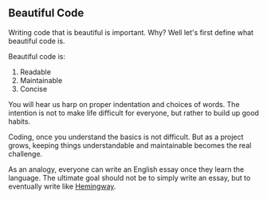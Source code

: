 ## Beautiful Code

Writing code that is beautiful is important. Why? Well let's first define what beautiful code is.

Beautiful code is:

1. Readable
2. Maintainable
3. Concise

You will hear us harp on proper indentation and choices of words. The intention is not to make life difficult for everyone, but rather to build up good habits.

Coding, once you understand the basics is not difficult. But as a project grows, keeping things understandable and maintainable becomes the real challenge.

As an analogy, everyone can write an English essay once they learn the language. The ultimate goal should not be to simply write an essay, but to eventually write like [Hemingway](http://en.wikipedia.org/wiki/Ernest_Hemingway).
